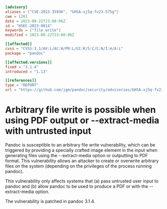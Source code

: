 ``` toml
[advisory]
aliases = ["CVE-2023-35936", "GHSA-xj5q-fv23-575g"]
cwe = [20]
date = 2023-08-22T23:08:06Z
id = "HSEC-2023-0014"
keywords = ["file write"]
modified = 2023-08-22T23:08:06Z

[[affected]]
cvss = "CVSS:3.1/AV:L/AC:H/PR:L/UI:R/S:C/C:N/I:H/A:L"
package = "pandoc"

[[affected.versions]]
fixed = "3.1.4"
introduced = "1.13"

[[references]]
type = "REPORT"
url = "https://github.com/jgm/pandoc/security/advisories/GHSA-xj5q-fv23-575g"
```

# Arbitrary file write is possible when using PDF output or --extract-media with untrusted input

Pandoc is susceptible to an arbitrary file write vulnerability, which
can be triggered by providing a specially crafted image element in the
input when generating files using the --extract-media option or
outputting to PDF format. This vulnerability allows an attacker to
create or overwrite arbitrary files on the system (depending on the
privileges of the process running pandoc).

This vulnerability only affects systems that (a) pass untrusted user
input to pandoc and (b) allow pandoc to be used to produce a PDF or with
the --extract-media option.

The vulnerability is patched in pandoc 3.1.4.
